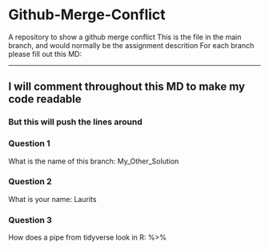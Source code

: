 # Github-Merge-Conflict
A repository to show a github merge conflict
This is the file in the main branch, and would normally be the assignment descrition
For each branch please fill out this MD:
____________

## I will comment throughout this MD to make my code readable
### But this will push the lines around

### Question 1 ###
What is the name of this branch: My_Other_Solution

### Question 2 ###
What is your name: Laurits

### Question 3 ###
How does a pipe from tidyverse look in R: %>%
